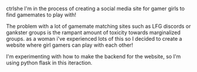ctrlshe
I'm in the process of creating a social media site for gamer girls to find gamemates to play with! 

The problem with a lot of gamemate matching sites such as LFG discords or gankster groups is the rampant amount of toxicity towards marginalized groups. as a woman i've experienced lots of this so I decided to create a website where girl gamers can play with each other! 

I'm experimenting with how to make the backend for the website, so I'm using python flask in this iteraction.
